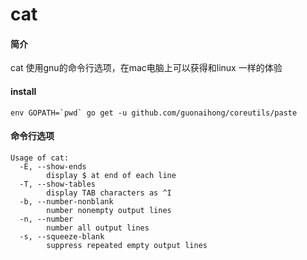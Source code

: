 # cat

#### 简介
cat 使用gnu的命令行选项，在mac电脑上可以获得和linux 一样的体验

#### install
```
env GOPATH=`pwd` go get -u github.com/guonaihong/coreutils/paste
```

#### 命令行选项
```console
Usage of cat:
  -E, --show-ends
        display $ at end of each line
  -T, --show-tables
        display TAB characters as ^I
  -b, --number-nonblank
        number nonempty output lines
  -n, --number
        number all output lines
  -s, --squeeze-blank
        suppress repeated empty output lines
```
